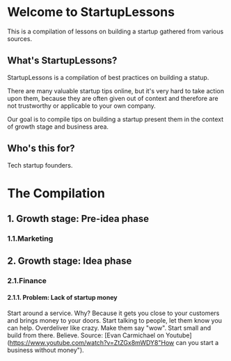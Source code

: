 # Welcome to StartupLessons
This is a compilation of lessons on building a startup gathered from various sources. 

## What's StartupLessons?
StartupLessons is a compilation of best practices on building a statup.

There are many valuable startup tips online, but it's very hard to take action upon them, because they are often given out of context and therefore are not trustworthy or applicable to your own company.


Our goal is to compile tips on building a startup present them in the context of growth stage and business area. 

## Who's this for?
Tech startup founders. 

# The Compilation
## 1. Growth stage: Pre-idea phase
### 1.1.Marketing
## 2. Growth stage: Idea phase
### 2.1.Finance
#### 2.1.1. Problem: Lack of startup money
Start around a service. Why? Because it gets you close to your customers and brings money to your doors. 
Start talking to people, let them know you can help. Overdeliver like crazy. Make them say "wow". Start small and build from there. Believe. Source: [Evan Carmichael on Youtube](https://www.youtube.com/watch?v=ZtZGx8mWDY8"How can you start a business without money").